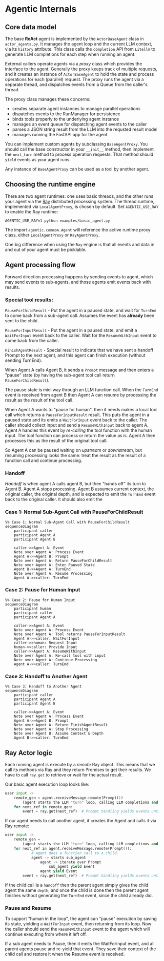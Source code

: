 # Agentic Internals

## Core data model

The base **ReAct** agent is implemented by the `ActorBaseAgent` class in `actor_agents.py`. 
It manages the agent loop and the current LLM context, via its `history` attribute. This
class calls the `completion` API from `Litellm` to generate LLM completions for each
step when running an agent.

External callers operate agents via a _proxy_ class which provides the interface to the agent.
Generally the proxy keeps track of multiple requests, and it creates an instance of `ActorBaseAgent`
to hold the state and process operations for each (parallel) request. The proxy runs the agent
via a separate thread, and dispatches events from a Queue from the caller's thread.

The proxy class manages these concerns:

- creates separate agent instances to manage parallel operations
- dispatches events to the RunManager for persistence
- binds tools properly to the underlying agent instance
- manages an event queue for dispatching agent events to the caller
- parses a JSON string result from the LLM into the requsted result model
- manages running the FastAPI app for the agent

You can implement custom agents by subclassing `BaseAgentProxy`. You should call the base
constructor in your `__init__` method, then implement the `next_turn` method to process
operation requests. That method should `yield` events as your agent runs.

Any instance of `BaseAgentProxy` can be used as a tool by another agent.

## Choosing the runtime engine

There are two agent runtimes: one uses basic threads, and the other runs your agent via the
[Ray](https://github.com/ray-project/ray) distributed processing system. The thread runtime, implemented via `LocalAgentProxy`,
is chosen by default. Set `AGENTIC_USE_RAY` to enable the Ray runtime:

    AGENTIC_USE_RAY=1 python examples/basic_agent.py

The import `agentic.common.Agent` will reference the active runtime proxy class, either
`LocalAgentProxy` or `RayAgentProxy`.

One big difference when using the `Ray` engine is that all events and data in and out of
your agent must be picklable.

## Agent processing flow

Forward direction processing happens by sending events to agent, which may send
events to sub-agents, and those agents emit events back with results.

### Special tool results:

`PauseForChildResult`  - Put the agent in a paused state, and wait for `TurnEnd` to come
back from a sub-agent call. Assumes the event has **already** been sent to the child.

`PauseForInputResult`  - Put the agent in a paused state, and emit a `WaitForInput`
event back to the caller. Wait for the `ResumeWithInput` event to come back from the caller.

`FinishAgentResult` - Special result to indicate that we have sent a handoff Prompt
to the next agent, and this agent can finish execution (without sending TurnEnd).

When Agent A calls Agent B, it sends a `Prompt` message and then enters a "pause" state
(by having the sub-agent tool call return `PauseForChildResult`).

The pause state is mid-way through an LLM function call. When the `TurnEnd` event is 
received from agent B then Agent A can resume by processing the result as the
result of the tool call.

When Agent A wants to "pause for human", then it needs makes a local tool
call which returns a `PauseForInputResult` result. This puts the agent in a paused
state and its emits a `WaitForInput` event back to the caller. 
The caller should collect input and send a `ResumeWithInput` back to agent A.
Agent A handles this event by _re-calling_ the tool function with the human
input. The tool function can process or return the value as is. Agent A then
processes this as the result of the original tool call.

So Agent A can be paused waiting on _upstream_ or _downstream_, but resuming
processing looks the same: treat the result as the result of a function call
and continue processing.

### Handoff

_Handoff_ is when agent A calls agent B, but then "hands off" its turn to Agent B.
Agent A stops processing. Agent B assumes current context, the original caller,
the original depth, and is expected to emit the `TurnEnd` event back to the original
caller. It should also emit the 


### Case 1: Normal Sub-Agent Call with PauseForChildResult

```mermaid
%% Case 1: Normal Sub-Agent Call with PauseForChildResult
sequenceDiagram
    participant caller
    participant Agent A
    participant Agent B
    
    caller->>Agent A: Event
    Note over Agent A: Process Event
    Agent A->>Agent B: Prompt
    Note over Agent A: Return PauseForChildResult
    Note over Agent A: Enter Paused State
    Agent B->>Agent A: TurnEnd
    Note over Agent A: Resume Processing
    Agent A->>caller: TurnEnd

```

### Case 2: Pause for Human Input

```mermaid
%% Case 2: Pause for Human Input
sequenceDiagram
    participant human
    participant caller
    participant Agent A
    
    caller->>Agent A: Event
    Note over Agent A: Process Event
    Note over Agent A: Tool returns PauseForInputResult
    Agent A->>caller: WaitForInput
    caller->>human: Request Input
    human->>caller: Provide Input
    caller->>Agent A: ResumeWithInput
    Note over Agent A: Re-call tool with input
    Note over Agent A: Continue Processing
    Agent A->>caller: TurnEnd
```

### Case 3: Handoff to Another Agent

```mermaid
%% Case 3: Handoff to Another Agent
sequenceDiagram
    participant caller
    participant Agent A
    participant Agent B
    
    caller->>Agent A: Event
    Note over Agent A: Process Event
    Agent A->>Agent B: Prompt
    Note over Agent A: Return FinishAgentResult
    Note over Agent A: Stop Processing
    Note over Agent B: Assume Context & Depth
    Agent B->>caller: TurnEnd
```

## Ray Actor logic

Each running agent is execute by a _remote_ Ray object. This means that we call its
methods via Ray and they return Promises to get their results. We have to call `ray.get`
to retrieve or wait for the actual result.

Our basic agent execution loop looks like:

```python
user input ->
    remote_gen = agent.receiveMessage.remote(Prompt())
        (agent starts the LLM "turn" loop, calling LLM completions and yielding events)
    for next_ref in remote_gen:
        event = ray.get(next_ref)  # Prompt handling yields events until turn is over
```

If our agent needs to call another agent, it creates the Agent and calls it via
Ray remote:

```python
user input ->
    remote_gen = 
        (agent starts the LLM "turn" loop, calling LLM completions and yielding events)
    for next_ref in agent.receiveMessage.remote(Prompt()):
            # Agent does a function call to a child. 
            agent -> starts sub_agent
                agent -> iterate over Prompt
                    sub_agent yield Event
                agent yield Event
        event = ray.get(next_ref)  # Prompt handling yields events until turn is over
```
If the child call is a `handoff` then the parent agent simply gives the child agent
the same `depth`, and once the child is done then the parent agent finishes without
generating the `TurnEnd` event, since the child already did.

### Pause and Resume

To support "human in the loop", the agent can "pause" execution by saving its state, yielding
a `WaitForInput` event, then returning from its loop. Now the caller should send the `ResumeWithInput`
event to the agent which will continue executing from where it left off.

If a sub agent needs to Pause, then it emits the WaitForInput event, and all parent agents
pause and re-yield that event. They save their context of the child call and restore it
when the Resume event is received.
